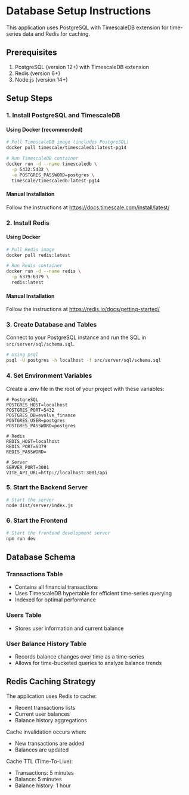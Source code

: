 
# Database Setup Instructions

This application uses PostgreSQL with TimescaleDB extension for time-series data and Redis for caching.

## Prerequisites

1. PostgreSQL (version 12+) with TimescaleDB extension
2. Redis (version 6+)
3. Node.js (version 14+)

## Setup Steps

### 1. Install PostgreSQL and TimescaleDB

#### Using Docker (recommended)

```bash
# Pull TimescaleDB image (includes PostgreSQL)
docker pull timescale/timescaledb:latest-pg14

# Run TimescaleDB container
docker run -d --name timescaledb \
  -p 5432:5432 \
  -e POSTGRES_PASSWORD=postgres \
  timescale/timescaledb:latest-pg14
```

#### Manual Installation
Follow the instructions at https://docs.timescale.com/install/latest/

### 2. Install Redis

#### Using Docker

```bash
# Pull Redis image
docker pull redis:latest

# Run Redis container
docker run -d --name redis \
  -p 6379:6379 \
  redis:latest
```

#### Manual Installation
Follow the instructions at https://redis.io/docs/getting-started/

### 3. Create Database and Tables

Connect to your PostgreSQL instance and run the SQL in `src/server/sql/schema.sql`.

```bash
# Using psql
psql -U postgres -h localhost -f src/server/sql/schema.sql
```

### 4. Set Environment Variables

Create a .env file in the root of your project with these variables:

```
# PostgreSQL
POSTGRES_HOST=localhost
POSTGRES_PORT=5432
POSTGRES_DB=evolve_finance
POSTGRES_USER=postgres
POSTGRES_PASSWORD=postgres

# Redis
REDIS_HOST=localhost
REDIS_PORT=6379
REDIS_PASSWORD=

# Server
SERVER_PORT=3001
VITE_API_URL=http://localhost:3001/api
```

### 5. Start the Backend Server

```bash
# Start the server
node dist/server/index.js
```

### 6. Start the Frontend

```bash
# Start the frontend development server
npm run dev
```

## Database Schema

### Transactions Table
- Contains all financial transactions
- Uses TimescaleDB hypertable for efficient time-series querying
- Indexed for optimal performance

### Users Table
- Stores user information and current balance

### User Balance History Table
- Records balance changes over time as a time-series
- Allows for time-bucketed queries to analyze balance trends

## Redis Caching Strategy

The application uses Redis to cache:
- Recent transactions lists
- Current user balances
- Balance history aggregations

Cache invalidation occurs when:
- New transactions are added
- Balances are updated

Cache TTL (Time-To-Live):
- Transactions: 5 minutes
- Balance: 5 minutes
- Balance history: 1 hour
